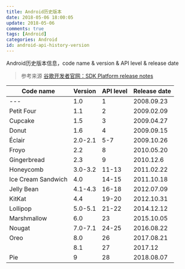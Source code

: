 ```yaml
---
title: Android历史版本
date: 2018-05-06 18:00:05
update: 2018-05-06
comments: true
tags: [Android]
categories: Android
id: android-api-history-version
---
```

Android历史版本信息，code name & version & API level & release date
<!---more---> 

> 参考来源 [谷歌开发者官网：SDK Platform release notes](https://developer.android.com/studio/releases/platforms)

| Code name          | Version | API level | Release date |
| ------------------ | ------- | --------- | ------------ |
| ---                | 1.0     | 1         | 2008.09.23   |
| Petit Four         | 1.1     | 2         | 2009.02.09   |
| Cupcake            | 1.5     | 3         | 2009.04.27   |
| Donut              | 1.6     | 4         | 2009.09.15   |
| Éclair             | 2.0-2.1 | 5-7       | 2009.10.26   |
| Froyo              | 2.2     | 8         | 2010.05.20   |
| Gingerbread        | 2.3     | 9         | 2010.12.6    |
| Honeycomb          | 3.0-3.2 | 11-13     | 2011.02.22   |
| Ice Cream Sandwich | 4.0     | 14-15     | 2011.10.18   |
| Jelly Bean         | 4.1-4.3 | 16-18     | 2012.07.09   |
| KitKat             | 4.4     | 19-20     | 2012.10.31   |
| Lollipop           | 5.0-5.1 | 21-22     | 2014.12.12   |
| Marshmallow        | 6.0     | 23        | 2015.10.05   |
| Nougat             | 7.0-7.1 | 24-25     | 2016.08.22   |
| Oreo               | 8.0     | 26        | 2017.08.21   |
|                    | 8.1     | 27        | 2017.12      |
| Pie                | 9       | 28        | 2018.08.07   |


